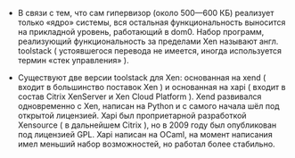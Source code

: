 * В связи с тем, что сам гипервизор (около 500—600 КБ) реализует только «ядро» системы, вся остальная функциональность выносится на прикладной уровень, работающий в dom0. Набор программ, реализующий функциональность за пределами Xen называют англ. toolstack ( устоявшегося перевода не имеется, иногда используется термин «стек управления» ).

* Существуют две версии toolstack для Xen: основанная на xend ( входит в большинство поставок Xen ) и основанная на xapi ( входит в состав Citrix XenServer и Xen Cloud Platform ). Xend развивался одновременно с Xen, написан на Python и с самого начала шёл под открытой лицензией. Xapi был проприетарной разработкой Xensource ( в дальнейшем Citrix ), но в 2009 году был опубликован под лицензией GPL. Xapi написан на OCaml, на момент написания имел меньший набор возможностей, но работал более стабильно.

<!-- _footer: Кроссплатформенный гипервизор [Электронный ресурс]. URL: https://ru.wikipedia.org/wiki/Xen (дата обращения :14.04.2020)-->